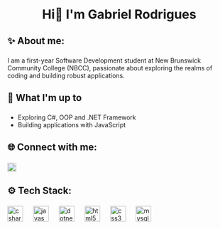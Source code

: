 <h1 align="center">Hi👋 I'm Gabriel Rodrigues</h1>

###

<h2 align="left">✨ About me:</h2>

###

<p align="left">I am a first-year Software Development student at New Brunswick Community College (NBCC), passionate about exploring the realms of coding and building robust applications.</p>

###

<h2 align="left">🚀 What I'm up to</h2>

###

<ul align="left">
  <li>Exploring C#, OOP and .NET Framework</li>
  <li>Building applications with JavaScript</li>
</ul>

###

<h2 align="left">🌐 Connect with me:</h2>

###

<div align="left">
  <a href="https://www.linkedin.com/in/gabriel-mendes-rodrigues/" target="_blank">
    <img src="https://img.shields.io/static/v1?message=LinkedIn&logo=linkedin&label=&color=0077B5&logoColor=white&labelColor=&style=for-the-badge" height="20" alt="linkedin logo"  />
  </a>
</div>

###

<h2 align="left">⚙️ Tech Stack:</h2>

###

<div align="left">
  <img src="https://cdn.jsdelivr.net/gh/devicons/devicon/icons/csharp/csharp-original.svg" height="35" alt="csharp logo"  />
  <img width="15" />
  <img src="https://cdn.jsdelivr.net/gh/devicons/devicon/icons/javascript/javascript-original.svg" height="35" alt="javascript logo"  />
  <img width="15" />
  <img src="https://cdn.jsdelivr.net/gh/devicons/devicon/icons/dotnetcore/dotnetcore-original.svg" height="35" alt="dotnetcore logo"  />
  <img width="15" />
  <img src="https://cdn.jsdelivr.net/gh/devicons/devicon/icons/html5/html5-original.svg" height="35" alt="html5 logo"  />
  <img width="15" />
  <img src="https://cdn.jsdelivr.net/gh/devicons/devicon/icons/css3/css3-original.svg" height="35" alt="css3 logo"  />
  <img width="15" />
  <img src="https://cdn.jsdelivr.net/gh/devicons/devicon/icons/git/git-original.svg" height="35" alt="mysql logo"  />
</div>

###
